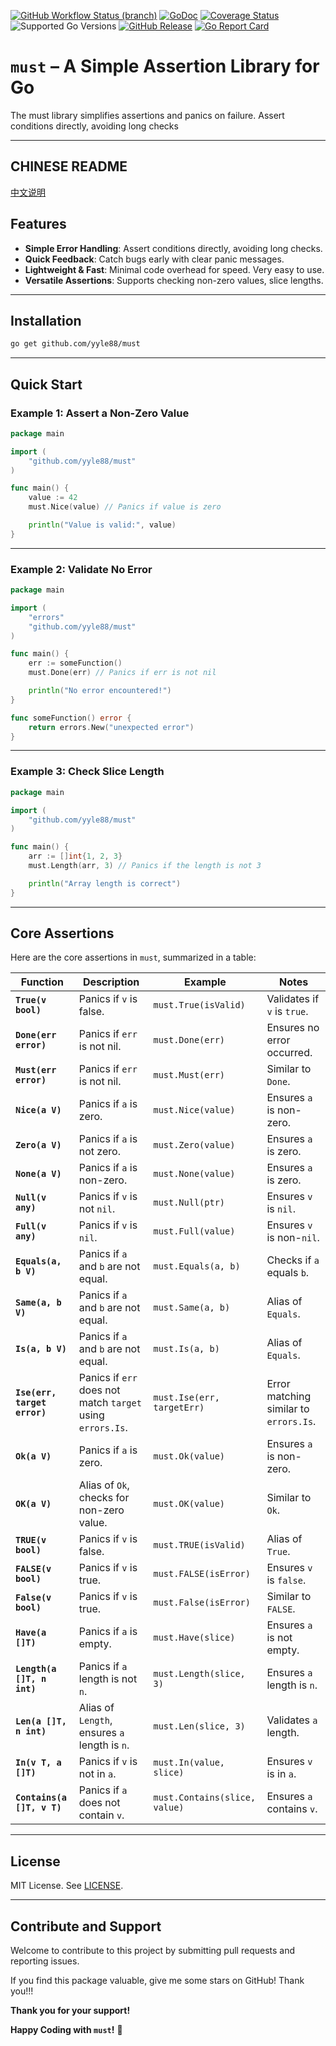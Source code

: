 [![GitHub Workflow Status (branch)](https://img.shields.io/github/actions/workflow/status/yyle88/must/release.yml?branch=main&label=BUILD)](https://github.com/yyle88/must/actions/workflows/release.yml?query=branch%3Amain)
[![GoDoc](https://pkg.go.dev/badge/github.com/yyle88/must)](https://pkg.go.dev/github.com/yyle88/must)
[![Coverage Status](https://img.shields.io/coveralls/github/yyle88/must/master.svg)](https://coveralls.io/github/yyle88/must?branch=main)
![Supported Go Versions](https://img.shields.io/badge/Go-1.22%2C%201.23-lightgrey.svg)
[![GitHub Release](https://img.shields.io/github/release/yyle88/must.svg)](https://github.com/yyle88/must/releases)
[![Go Report Card](https://goreportcard.com/badge/github.com/yyle88/must)](https://goreportcard.com/report/github.com/yyle88/must)

# `must` – A Simple Assertion Library for Go

The must library simplifies assertions and panics on failure. Assert conditions directly, avoiding long checks

---

## CHINESE README

[中文说明](README.zh.md)

## Features

- **Simple Error Handling**: Assert conditions directly, avoiding long checks.
- **Quick Feedback**: Catch bugs early with clear panic messages.
- **Lightweight & Fast**: Minimal code overhead for speed. Very easy to use.
- **Versatile Assertions**: Supports checking non-zero values, slice lengths.

---

## Installation

```bash
go get github.com/yyle88/must
```

---

## Quick Start

### Example 1: Assert a Non-Zero Value

```go
package main

import (
	"github.com/yyle88/must"
)

func main() {
	value := 42
	must.Nice(value) // Panics if value is zero

	println("Value is valid:", value)
}
```

---

### Example 2: Validate No Error

```go
package main

import (
	"errors"
	"github.com/yyle88/must"
)

func main() {
	err := someFunction()
	must.Done(err) // Panics if err is not nil

	println("No error encountered!")
}

func someFunction() error {
	return errors.New("unexpected error")
}
```

---

### Example 3: Check Slice Length

```go
package main

import (
	"github.com/yyle88/must"
)

func main() {
	arr := []int{1, 2, 3}
	must.Length(arr, 3) // Panics if the length is not 3

	println("Array length is correct")
}
```

---

## Core Assertions

Here are the core assertions in `must`, summarized in a table:

| **Function**                 | **Description**                                            | **Example**                   | **Notes**                              |
|------------------------------|------------------------------------------------------------|-------------------------------|----------------------------------------|
| **`True(v bool)`**           | Panics if `v` is false.                                    | `must.True(isValid)`          | Validates if `v` is `true`.            |
| **`Done(err error)`**        | Panics if `err` is not nil.                                | `must.Done(err)`              | Ensures no error occurred.             |
| **`Must(err error)`**        | Panics if `err` is not nil.                                | `must.Must(err)`              | Similar to `Done`.                     |
| **`Nice(a V)`**              | Panics if `a` is zero.                                     | `must.Nice(value)`            | Ensures `a` is non-zero.               |
| **`Zero(a V)`**              | Panics if `a` is not zero.                                 | `must.Zero(value)`            | Ensures `a` is zero.                   |
| **`None(a V)`**              | Panics if `a` is non-zero.                                 | `must.None(value)`            | Ensures `a` is zero.                   |
| **`Null(v any)`**            | Panics if `v` is not `nil`.                                | `must.Null(ptr)`              | Ensures `v` is `nil`.                  |
| **`Full(v any)`**            | Panics if `v` is `nil`.                                    | `must.Full(value)`            | Ensures `v` is non-`nil`.              |
| **`Equals(a, b V)`**         | Panics if `a` and `b` are not equal.                       | `must.Equals(a, b)`           | Checks if `a` equals `b`.              |
| **`Same(a, b V)`**           | Panics if `a` and `b` are not equal.                       | `must.Same(a, b)`             | Alias of `Equals`.                     |
| **`Is(a, b V)`**             | Panics if `a` and `b` are not equal.                       | `must.Is(a, b)`               | Alias of `Equals`.                     |
| **`Ise(err, target error)`** | Panics if `err` does not match `target` using `errors.Is`. | `must.Ise(err, targetErr)`    | Error matching similar to `errors.Is`. |
| **`Ok(a V)`**                | Panics if `a` is zero.                                     | `must.Ok(value)`              | Ensures `a` is non-zero.               |
| **`OK(a V)`**                | Alias of `Ok`, checks for non-zero value.                  | `must.OK(value)`              | Similar to `Ok`.                       |
| **`TRUE(v bool)`**           | Panics if `v` is false.                                    | `must.TRUE(isValid)`          | Alias of `True`.                       |
| **`FALSE(v bool)`**          | Panics if `v` is true.                                     | `must.FALSE(isError)`         | Ensures `v` is `false`.                |
| **`False(v bool)`**          | Panics if `v` is true.                                     | `must.False(isError)`         | Similar to `FALSE`.                    |
| **`Have(a []T)`**            | Panics if `a` is empty.                                    | `must.Have(slice)`            | Ensures `a` is not empty.              |
| **`Length(a []T, n int)`**   | Panics if `a` length is not `n`.                           | `must.Length(slice, 3)`       | Ensures `a` length is `n`.             |
| **`Len(a []T, n int)`**      | Alias of `Length`, ensures `a` length is `n`.              | `must.Len(slice, 3)`          | Validates `a` length.                  |
| **`In(v T, a []T)`**         | Panics if `v` is not in `a`.                               | `must.In(value, slice)`       | Ensures `v` is in `a`.                 |
| **`Contains(a []T, v T)`**   | Panics if `a` does not contain `v`.                        | `must.Contains(slice, value)` | Ensures `a` contains `v`.              |

---

## License

MIT License. See [LICENSE](LICENSE).

---

## Contribute and Support

Welcome to contribute to this project by submitting pull requests and reporting issues.

If you find this package valuable, give me some stars on GitHub! Thank you!!!

**Thank you for your support!**

**Happy Coding with `must`!** 🎉
